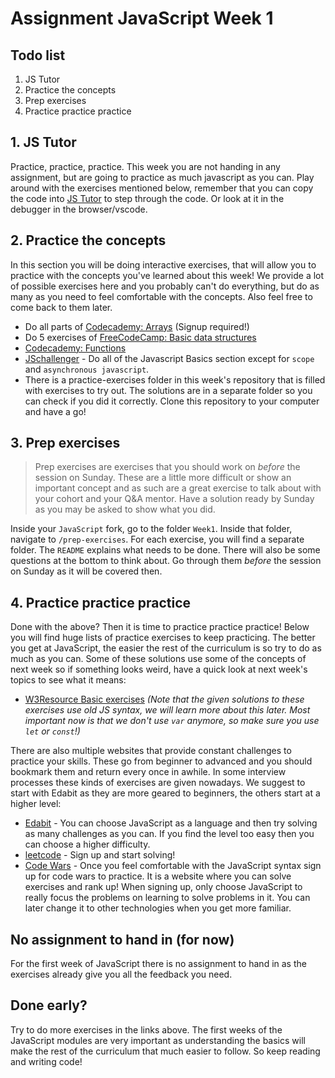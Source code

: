 # Assignment JavaScript Week 1

## **Todo list**

1. JS Tutor
1. Practice the concepts
1. Prep exercises
1. Practice practice practice

## **1. JS Tutor**

Practice, practice, practice. This week you are not handing in any assignment, but are going to practice as much javascript as you can. Play around with the exercises mentioned below, remember that you can copy the code into [JS Tutor](http://pythontutor.com/javascript.html#mode=edit) to step through the code. Or look at it in the debugger in the browser/vscode.

## **2. Practice the concepts**

In this section you will be doing interactive exercises, that will allow you to practice with the concepts you've learned about this week! We provide a lot of possible exercises here and you probably can't do everything, but do as many as you need to feel comfortable with the concepts. Also feel free to come back to them later.

- Do all parts of [Codecademy: Arrays](https://www.codecademy.com/courses/introduction-to-javascript/lessons/arrays) (Signup required!)
- Do 5 exercises of [FreeCodeCamp: Basic data structures](https://learn.freecodecamp.org/javascript-algorithms-and-data-structures/basic-data-structures)
- [Codecademy: Functions ](https://www.codecademy.com/courses/introduction-to-javascript/lessons/functions)
- [JSchallenger](https://www.jschallenger.com/) - Do all of the Javascript Basics section except for `scope` and `asynchronous javascript`.
- There is a practice-exercises folder in this week's repository that is filled with exercises to try out. The solutions are in a separate folder so you can check if you did it correctly. Clone this repository to your computer and have a go!

## **3. Prep exercises**

> Prep exercises are exercises that you should work on _before_ the session on Sunday. These are a little more difficult or show an important concept and as such are a great exercise to talk about with your cohort and your Q&A mentor. Have a solution ready by Sunday as you may be asked to show what you did.

Inside your `JavaScript` fork, go to the folder `Week1`. Inside that folder, navigate to `/prep-exercises`. For each exercise, you will find a separate folder. The `README` explains what needs to be done. There will also be some questions at the bottom to think about. Go through them _before_ the session on Sunday as it will be covered then.

## **4. Practice practice practice**

Done with the above? Then it is time to practice practice practice! Below you will find huge lists of practice exercises to keep practicing. The better you get at JavaScript, the easier the rest of the curriculum is so try to do as much as you can. Some of these solutions use some of the concepts of next week so if something looks weird, have a quick look at next week's topics to see what it means:

- [W3Resource Basic exercises](https://www.w3resource.com/javascript-exercises/javascript-basic-exercises.php) _(Note that the given solutions to these exercises use old JS syntax, we will learn more about this later. Most important now is that we don't use `var` anymore, so make sure you use `let` or `const`!)_

There are also multiple websites that provide constant challenges to practice your skills. These go from beginner to advanced and you should bookmark them and return every once in awhile. In some interview processes these kinds of exercises are given nowadays. We suggest to start with Edabit as they are more geared to beginners, the others start at a higher level:

- [Edabit](https://edabit.com/challenges) - You can choose JavaScript as a language and then try solving as many challenges as you can. If you find the level too easy then you can choose a higher difficulty.
- [leetcode](https://leetcode.com/) - Sign up and start solving!
- [Code Wars](https://www.codewars.com/) - Once you feel comfortable with the JavaScript syntax sign up for code wars to practice. It is a website where you can solve exercises and rank up! When signing up, only choose JavaScript to really focus the problems on learning to solve problems in it. You can later change it to other technologies when you get more familiar.

## No assignment to hand in (for now)

For the first week of JavaScript there is no assignment to hand in as the exercises already give you all the feedback you need.

## Done early?

Try to do more exercises in the links above. The first weeks of the JavaScript modules are very important as understanding the basics will make the rest of the curriculum that much easier to follow. So keep reading and writing code!
